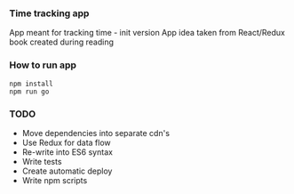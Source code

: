### Time tracking app

App meant for tracking time - init version
App idea taken from React/Redux book created during reading

### How to run app
```
npm install
npm run go
```
### TODO
 - Move dependencies into separate cdn's
 - Use Redux for data flow
 - Re-write into ES6 syntax
 - Write tests
 - Create automatic deploy
 - Write npm scripts